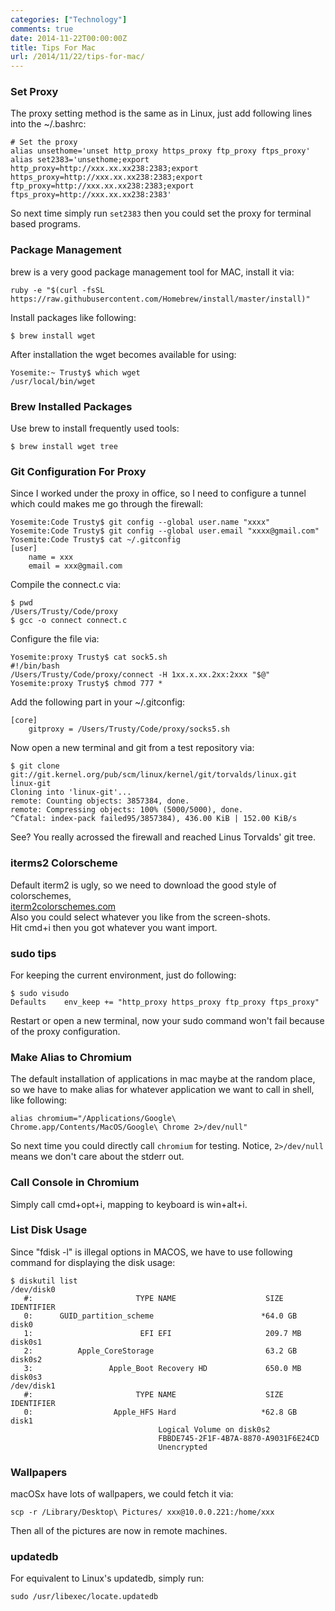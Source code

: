 ```yaml
---
categories: ["Technology"]
comments: true
date: 2014-11-22T00:00:00Z
title: Tips For Mac
url: /2014/11/22/tips-for-mac/
---
```


### Set Proxy
The proxy setting method is the same as in Linux, just add following lines into the ~/.bashrc:    

```
# Set the proxy
alias unsethome='unset http_proxy https_proxy ftp_proxy ftps_proxy'
alias set2383='unsethome;export http_proxy=http://xxx.xx.xx238:2383;export https_proxy=http://xxx.xx.xx238:2383;export ftp_proxy=http://xxx.xx.xx238:2383;export ftps_proxy=http://xxx.xx.xx238:2383'

```
So next time simply run `set2383` then you could set the proxy for terminal based programs.    
### Package Management
brew is a very good package management tool for MAC, install it via:    

```
ruby -e "$(curl -fsSL https://raw.githubusercontent.com/Homebrew/install/master/install)"

```
Install packages like following:    

```
$ brew install wget

```
After installation the wget becomes available for using:    

```
Yosemite:~ Trusty$ which wget
/usr/local/bin/wget

```
### Brew Installed Packages
Use brew to install frequently used tools:    

```
$ brew install wget tree

```
### Git Configuration For Proxy
Since I worked under the proxy in office, so I need to configure a tunnel which could makes me go through the firewall:    

```
Yosemite:Code Trusty$ git config --global user.name "xxxx"
Yosemite:Code Trusty$ git config --global user.email "xxxx@gmail.com"
Yosemite:Code Trusty$ cat ~/.gitconfig
[user]
	name = xxx
	email = xxx@gmail.com

```
Compile the connect.c via:    

```
$ pwd
/Users/Trusty/Code/proxy
$ gcc -o connect connect.c

```
Configure the file via:   

```
Yosemite:proxy Trusty$ cat sock5.sh
#!/bin/bash
/Users/Trusty/Code/proxy/connect -H 1xx.x.xx.2xx:2xxx "$@"
Yosemite:proxy Trusty$ chmod 777 *

```
Add the following part in your ~/.gitconfig:    

```
[core]
	gitproxy = /Users/Trusty/Code/proxy/socks5.sh

```
Now open a new terminal and git from a test repository via:    

```
$ git clone git://git.kernel.org/pub/scm/linux/kernel/git/torvalds/linux.git linux-git
Cloning into 'linux-git'...
remote: Counting objects: 3857384, done.
remote: Compressing objects: 100% (5000/5000), done.
^Cfatal: index-pack failed95/3857384), 436.00 KiB | 152.00 KiB/s

```
See? You really acrossed the firewall and reached Linus Torvalds' git tree.    

### iterms2 Colorscheme
Default iterm2 is ugly, so we need to download the good style of colorschemes,     
[iterm2colorschemes.com](iterm2colorschemes.com)     
Also you could select whatever you like from the screen-shots.     
Hit cmd+i then you got whatever you want import.  

### sudo tips
For keeping the current environment, just do following:    

```
$ sudo visudo
Defaults	env_keep += "http_proxy https_proxy ftp_proxy ftps_proxy"

```
Restart or open a new terminal, now your sudo command won't fail because of the proxy configuration.   
### Make Alias to Chromium 
The default installation of applications in mac maybe at the random place, so we have to make alias for whatever application we want to call in shell, like following:    

```
alias chromium="/Applications/Google\ Chrome.app/Contents/MacOS/Google\ Chrome 2>/dev/null"

```
So next time you could directly call `chromium` for testing. Notice, `2>/dev/null` means we don't care about the stderr out.     

### Call Console in Chromium
Simply call cmd+opt+i, mapping to keyboard is win+alt+i.     

### List Disk Usage
Since "fdisk -l" is illegal options in MACOS, we have to use following command for displaying the disk usage:    

```
$ diskutil list
/dev/disk0
   #:                       TYPE NAME                    SIZE       IDENTIFIER
   0:      GUID_partition_scheme                        *64.0 GB    disk0
   1:                        EFI EFI                     209.7 MB   disk0s1
   2:          Apple_CoreStorage                         63.2 GB    disk0s2
   3:                 Apple_Boot Recovery HD             650.0 MB   disk0s3
/dev/disk1
   #:                       TYPE NAME                    SIZE       IDENTIFIER
   0:                  Apple_HFS Hard                   *62.8 GB    disk1
                                 Logical Volume on disk0s2
                                 FBBDE745-2F1F-4B7A-8870-A9031F6E24CD
                                 Unencrypted

```

### Wallpapers
macOSx have lots of wallpapers, we could fetch it via:    

```
scp -r /Library/Desktop\ Pictures/ xxx@10.0.0.221:/home/xxx

```
Then all of the pictures are now in remote machines.   

### updatedb
For equivalent to Linux's updatedb, simply run:    

```
sudo /usr/libexec/locate.updatedb

```

